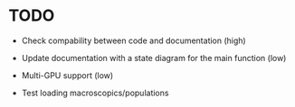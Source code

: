 # TODO

* Check compability between code and documentation (high)

* Update documentation with a state diagram for the main function (low)

* Multi-GPU support (low)

* Test loading macroscopics/populations